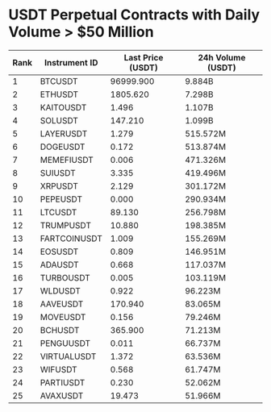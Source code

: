 # USDT Perpetual Contracts with Daily Volume > $50 Million

| Rank | Instrument ID | Last Price (USDT) | 24h Volume (USDT) |
|------|---------------|-------------------|-------------------|
| 1 | BTCUSDT | 96999.900 | 9.884B |
| 2 | ETHUSDT | 1805.620 | 7.298B |
| 3 | KAITOUSDT | 1.496 | 1.107B |
| 4 | SOLUSDT | 147.210 | 1.099B |
| 5 | LAYERUSDT | 1.279 | 515.572M |
| 6 | DOGEUSDT | 0.172 | 513.874M |
| 7 | MEMEFIUSDT | 0.006 | 471.326M |
| 8 | SUIUSDT | 3.335 | 419.496M |
| 9 | XRPUSDT | 2.129 | 301.172M |
| 10 | PEPEUSDT | 0.000 | 290.934M |
| 11 | LTCUSDT | 89.130 | 256.798M |
| 12 | TRUMPUSDT | 10.880 | 198.385M |
| 13 | FARTCOINUSDT | 1.009 | 155.269M |
| 14 | EOSUSDT | 0.809 | 146.951M |
| 15 | ADAUSDT | 0.668 | 117.037M |
| 16 | TURBOUSDT | 0.005 | 103.119M |
| 17 | WLDUSDT | 0.922 | 96.223M |
| 18 | AAVEUSDT | 170.940 | 83.065M |
| 19 | MOVEUSDT | 0.156 | 79.246M |
| 20 | BCHUSDT | 365.900 | 71.213M |
| 21 | PENGUUSDT | 0.011 | 66.737M |
| 22 | VIRTUALUSDT | 1.372 | 63.536M |
| 23 | WIFUSDT | 0.568 | 61.747M |
| 24 | PARTIUSDT | 0.230 | 52.062M |
| 25 | AVAXUSDT | 19.473 | 51.966M |
